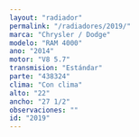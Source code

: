 ```yaml
---
layout: "radiador"
permalink: "/radiadores/2019/"
marca: "Chrysler / Dodge"
modelo: "RAM 4000"
ano: "2014"
motor: "V8 5.7"
transmision: "Estándar"
parte: "438324"
clima: "Con clima"
alto: "22"
ancho: "27 1/2"
observaciones: ""
id: "2019"
---
```



